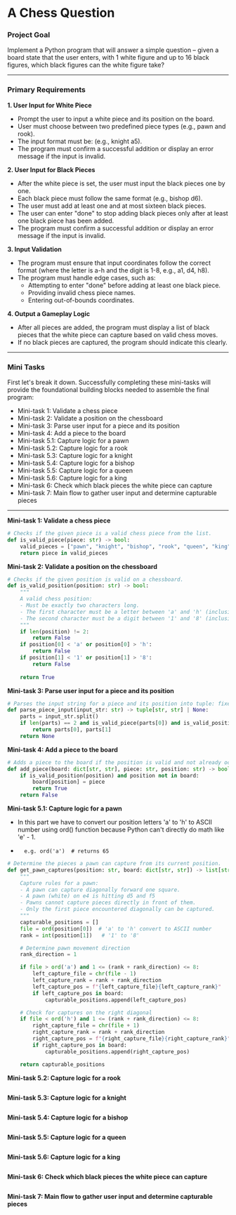 # A Chess Question

### Project Goal

Implement a Python program that will answer a simple question – given a board state that the user enters, with 1 white figure and up to 16 black figures, which black figures can the white figure take?

---

### Primary Requirements

**1. User Input for White Piece**  
- Prompt the user to input a white piece and its position on the board.  
- User must choose between two predefined piece types (e.g., pawn and rook).  
- The input format must be: (e.g., knight a5).  
- The program must confirm a successful addition or display an error message if the input is invalid.  
   
**2. User Input for Black Pieces** 
- After the white piece is set, the user must input the black pieces one by one.  
- Each black piece must follow the same format (e.g., bishop d6).   
- The user must add at least one and at most sixteen black pieces.  
- The user can enter "done" to stop adding black pieces only after at least one black piece has been added.  
- The program must confirm a successful addition or display an error message if the input is invalid.  
   
**3. Input Validation**  
- The program must ensure that input coordinates follow the correct format (where the letter is a-h and the digit is 1-8, e.g., a1, d4, h8).  
- The program must handle edge cases, such as:
   -    Attempting to enter "done" before adding at least one black piece.
   -    Providing invalid chess piece names.
   -    Entering out-of-bounds coordinates.  

**4. Output a Gameplay Logic**
- After all pieces are added, the program must display a list of black pieces that the white piece can capture based on valid chess moves.  
- If no black pieces are captured, the program should indicate this clearly.  

---

### Mini Tasks

First let's break it down. Successfully completing these mini-tasks will provide the foundational building blocks needed to assemble the final program:

- Mini-task 1: Validate a chess piece
- Mini-task 2: Validate a position on the chessboard
- Mini-task 3: Parse user input for a piece and its position
- Mini-task 4: Add a piece to the board
- Mini-task 5.1: Capture logic for a pawn
- Mini-task 5.2: Capture logic for a rook
- Mini-task 5.3: Capture logic for a knight
- Mini-task 5.4: Capture logic for a bishop
- Mini-task 5.5: Capture logic for a queen
- Mini-task 5.6: Capture logic for a king
- Mini-task 6: Check which black pieces the white piece can capture
- Mini-task 7: Main flow to gather user input and determine capturable pieces

---

**Mini-task 1: Validate a chess piece**

```python
# Checks if the given piece is a valid chess piece from the list.
def is_valid_piece(piece: str) -> bool:
    valid_pieces = ["pawn", "knight", "bishop", "rook", "queen", "king"]
    return piece in valid_pieces
```

**Mini-task 2: Validate a position on the chessboard**

```python
# Checks if the given position is valid on a chessboard.
def is_valid_position(position: str) -> bool:
    """
    A valid chess position:
    - Must be exactly two characters long.
    - The first character must be a letter between 'a' and 'h' (inclusive).
    - The second character must be a digit between '1' and '8' (inclusive).
    """
    if len(position) != 2:
        return False
    if position[0] < 'a' or position[0] > 'h':
        return False    
    if position[1] < '1' or position[1] > '8':
        return False
    
    return True
```

**Mini-task 3: Parse user input for a piece and its position**

```python
# Parses the input string for a piece and its position into tuple: fixed size, ordered collection.
def parse_piece_input(input_str: str) -> tuple[str, str] | None:
    parts = input_str.split()
    if len(parts) == 2 and is_valid_piece(parts[0]) and is_valid_position(parts[1]):
        return parts[0], parts[1]
    return None
```

**Mini-task 4: Add a piece to the board**

```python
# Adds a piece to the board if the position is valid and not already occupied.
def add_piece(board: dict[str, str], piece: str, position: str) -> bool:
    if is_valid_position(position) and position not in board:
        board[position] = piece
        return True
    return False
```

**Mini-task 5.1: Capture logic for a pawn**

- In this part we have to convert our position letters 'a' to 'h' to ASCII number using ord() function because Python can't directly do math like 'e' - 1.
-       e.g. ord('a')  # returns 65



```python
# Determine the pieces a pawn can capture from its current position.
def get_pawn_captures(position: str, board: dict[str, str]) -> list[str]:
    """
    Capture rules for a pawn:
    - A pawn can capture diagonally forward one square.
    - A pawn (white) on e4 is hitting d5 and f5
    - Pawns cannot capture pieces directly in front of them.
    - Only the first piece encountered diagonally can be captured.
    """
    capturable_positions = []
    file = ord(position[0])  # 'a' to 'h' convert to ASCII number
    rank = int(position[1])   # '1' to '8'

    # Determine pawn movement direction
    rank_direction = 1

    if file > ord('a') and 1 <= (rank + rank_direction) <= 8:
        left_capture_file = chr(file - 1)
        left_capture_rank = rank + rank_direction
        left_capture_pos = f"{left_capture_file}{left_capture_rank}"
        if left_capture_pos in board:
            capturable_positions.append(left_capture_pos)

    # Check for captures on the right diagonal
    if file < ord('h') and 1 <= (rank + rank_direction) <= 8:
        right_capture_file = chr(file + 1)
        right_capture_rank = rank + rank_direction
        right_capture_pos = f"{right_capture_file}{right_capture_rank}"
        if right_capture_pos in board:
            capturable_positions.append(right_capture_pos)

    return capturable_positions
```

**Mini-task 5.2: Capture logic for a rook**

```python
```

**Mini-task 5.3: Capture logic for a knight**

```python
```

**Mini-task 5.4: Capture logic for a bishop**

```python
```

**Mini-task 5.5: Capture logic for a queen**

```python
```

**Mini-task 5.6: Capture logic for a king**

```python
```

**Mini-task 6: Check which black pieces the white piece can capture**

```python
```

**Mini-task 7: Main flow to gather user input and determine capturable pieces**

```python
```


